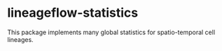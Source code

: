 # lineageflow-statistics

This package implements many global statistics for spatio-temporal cell lineages.
